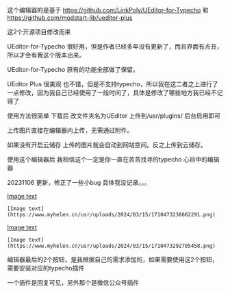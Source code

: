 这个编辑器的是基于
https://github.com/LinkPoly/UEditor-for-Typecho
和
https://github.com/modstart-lib/ueditor-plus

这2个开源项目修改而来 

UEditor-for-Typecho 很好用，但是作者已经多年没有更新了，而且界面有点丑，所以才会有我这个版本出来。

UEditor-for-Typecho 原有的功能全部做了保留。

UEditor Plus 很美观 也不错，但是不支持typecho，所以我在这二者之上进行了一点修改，因为我自己已经使用了一段时间了，具体是修改了哪些地方我已经不记得了

使用方法很简单 下载后  改文件夹名为UEditor  上传到/usr/plugins/ 后台启用即可

上传图片直接在编辑器内上传，无需通过附件。

如果没有开启云储存 上传的图片就会自动到网站空间。反之上传到云储存。

使用这个编辑器后 我相信这个一定是你一直在苦苦找寻的typecho 心目中的编辑器

20231106 更新，修正了一些小bug 具体我没记录。。。

   [Image text](https://www.myhelen.cn/usr/uploads/2024/03/15/1710473236511285.png)


    [Image text](https://www.myhelen.cn/usr/uploads/2024/03/15/1710473236662291.png)


   [Image text](https://www.myhelen.cn/usr/uploads/2024/03/15/1710473236639868.png)

    [Image text](https://www.myhelen.cn/usr/uploads/2024/03/15/1710473292705458.png)



编辑器最后的2个按钮，是我根据自己的需求添加的，如果需要使用这2个按钮，需要安装对应的typecho插件

一个插件是回复可见，另外那个是微信公众号插件
